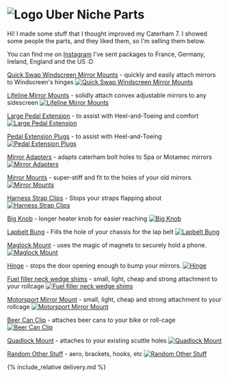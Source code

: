# ![Logo](logo-32.png) Uber Niche Parts

Hi! I made some stuff that I thought improved my Caterham 7. I showed some people the parts, and they liked them, so I'm selling them below. 

You can find me on [Instagram](https://www.instagram.com/uber.niche/)
I've sent packages to France, Germany, Ireland, England and the US :D

[Quick Swap Windscreen Mirror Mounts](/quick-swap-mirror-mounts) - quickly and easily attach mirrors to Windscreen's hinges
[![Quick Swap Windscreen Mirror Mounts](img/quick-swap-title.jpg)](/quick-swap-mirror-mounts)

[Lifeline Mirror Mounts](/lifeline-mirror-mounts.md) - solidly attach convex adjustable mirrors to any sidescreen
[![Lifeline Mirror Mounts](img/lifeline-wide.jpg)](/lifeline-mirror-mounts.md)

[Large Pedal Extension](/large-pedals) - to assist with Heel-and-Toeing and comfort
[![Large Pedal Extension](img/footwell-wide.jpeg)](/large-pedals)

[Pedal Extension Plugs](/pedals) - to assist with Heel-and-Toeing
[![Pedal Extension Plugs](img/measure-s3.jpeg)](/pedals)

[Mirror Adapters](/caterham-spa-adapters) - adapts caterham bolt holes to Spa or Motamec mirrors
[![Mirror Adapters](img/adapter-fitted.jpeg)](/caterham-spa-adapters)

[Mirror Mounts](/mirror-mounts) - super-stiff and fit to the holes of your old mirrors.
[![Mirror Mounts](img/shallow.jpeg)](/mirror-mounts)

[Harness Strap Clips](/harness-strap-clips) - Stops your straps flapping about
[![Harness Strap Clips](img/multicolour-strap.jpeg)](/harness-strap-clips)

[Big Knob](/big-knob) - longer heater knob for easier reaching
[![Big Knob](img/big-knob.jpeg)](/big-knob)

[//]: # ()
[//]: # ([Rear LED Cluster Cowl]&#40;/led-cowl&#41; - longer heater knob for easier reaching)

[//]: # ([![Rear LED Cluster Cowl]&#40;img/led-cowl.jpeg&#41;]&#40;/led-cowl&#41;)

[Lapbelt Bung](/lapbelt-bung) - Fills the hole of your chassis for the lap belt
[![Lapbelt Bung](img/cap.jpg)](/lapbelt-bung)

[Maglock Mount](/maglock) - uses the magic of magnets to securely hold a phone.
[![Maglock Mount](img/maglock.jpeg)](/maglock)

[Hinge](/door-limit-hinge) - stops the door opening enough to bump your mirrors.
[![Hinge](img/hinge-short.jpeg)](/door-limit-hinge)

[Fuel filler neck wedge shims](/fuel-neck-shim) - small, light, cheap and strong attachment to your rollcage
[![Fuel filler neck wedge shims](img/fuel-shim.jpeg)](/fuel-neck-shim)

[Motorsport Mirror Mount](/momimo) - small, light, cheap and strong attachment to your rollcage
[![Motorsport Mirror Mount](img/momimo.jpeg)](/momimo)

[Beer Can Clip](/jamaican-bacon) - attaches beer cans to your bike or roll-cage
[![Beer Can Clip](img/bacon.jpg)](/jamaican-bacon)

[Quadlock Mount](/quadlock) - attaches to your existing scuttle holes
[![Quadlock Mount](img/quad-v2-front.jpeg)](/quadlock)

[Random Other Stuff](/other-stuff) - aero, brackets, hooks, etc
[![Random Other Stuff](img/darth.webp)](/other-stuff)

{% include_relative delivery.md %}
